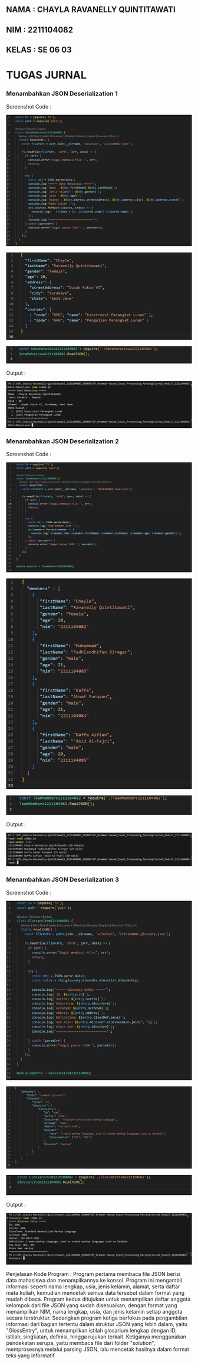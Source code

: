 ## NAMA : CHAYLA RAVANELLY QUINTITAWATI 
## NIM : 2211104082
## KELAS : SE 06 03

# TUGAS JURNAL  

### Menambahkan JSON Deserialization 1

Screenshot Code : 

![image alt ](<https://github.com/chaylaz/Foto-Praktikum-KPL/blob/main/Modul7/Jurnal/input%20tugas%20pertama.png>)

![image alt ](<https://github.com/chaylaz/Foto-Praktikum-KPL/blob/main/Modul7/Jurnal/json%20tugas%20pertama.png>)

![image alt ](<https://github.com/chaylaz/Foto-Praktikum-KPL/blob/main/Modul7/Jurnal/index%20tugas%20pertama.png>)

Output : 

![image alt ](<https://github.com/chaylaz/Foto-Praktikum-KPL/blob/main/Modul7/Jurnal/output%20tugas%20pertama.png>) 


### Menambahkan JSON Deserialization 2

Screenshot Code :

![image alt ](<https://github.com/chaylaz/Foto-Praktikum-KPL/blob/main/Modul7/Jurnal/input%20tugas%20kedua.png>)

![image alt ](<https://github.com/chaylaz/Foto-Praktikum-KPL/blob/main/Modul7/Jurnal/json%20tugas%20kedua.png>)

![image alt ](<https://github.com/chaylaz/Foto-Praktikum-KPL/blob/main/Modul7/Jurnal/index%20tugas%20kedua.png>)

Output : 

![image alt ](<https://github.com/chaylaz/Foto-Praktikum-KPL/blob/main/Modul7/Jurnal/output%20tugas%20kedua.png>)


### Menambahkan JSON Deserialization 3

Screenshot Code :

![image alt ](<https://github.com/chaylaz/Foto-Praktikum-KPL/blob/main/Modul7/Jurnal/input%20tugas%20ketiga.png>)

![image alt ](<https://github.com/chaylaz/Foto-Praktikum-KPL/blob/main/Modul7/Jurnal/json%20tugas%20ketiga.png>)

![image alt ](<https://github.com/chaylaz/Foto-Praktikum-KPL/blob/main/Modul7/Jurnal/index%20tugas%20ketiga.png>)

Output : 

![image alt ](<https://github.com/chaylaz/Foto-Praktikum-KPL/blob/main/Modul7/Jurnal/output%20tugas%20ketiga.png>)

Penjelasan Kode Program : 
Program pertama membaca file JSON berisi data mahasiswa dan menampilkannya ke konsol. Program ini mengambil informasi seperti nama lengkap, usia, jenis kelamin, alamat, serta daftar mata kuliah, kemudian mencetak semua data tersebut dalam format yang mudah dibaca. Program kedua ditujukan untuk menampilkan daftar anggota kelompok dari file JSON yang sudah disesuaikan, dengan format yang menampilkan NIM, nama lengkap, usia, dan jenis kelamin setiap anggota secara terstruktur. Sedangkan program ketiga berfokus pada pengambilan informasi dari bagian tertentu dalam struktur JSON yang lebih dalam, yaitu "GlossEntry", untuk menampilkan istilah glosarium lengkap dengan ID, istilah, singkatan, definisi, hingga rujukan terkait. Ketiganya menggunakan pendekatan serupa, yaitu membaca file dari folder "solution", memprosesnya melalui parsing JSON, lalu mencetak hasilnya dalam format teks yang informatif.
